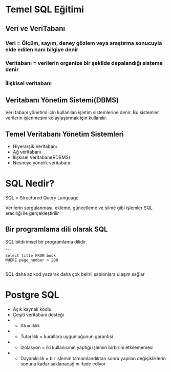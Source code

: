 # Temel SQL Eğitimi

## Veri ve VeriTabanı

### Veri = Ölçüm, sayım, deney gözlem veya araştırma sonucuyla elde edilen ham bilgiye denir

### Veritabanı = verilerin organize bir şekilde depalandığı sisteme denir

### İlişkisel veritabanı

## Veritabanı Yönetim Sistemi(DBMS)

  Veri tabanı yönetimi için kullanılan işletim sistemlerine denir. Bu sistemler verilerin işlenmesini kolaylaştırmak için kullanılır.

 ## Temel Veritabanı Yönetim Sistemleri

 * Hiyerarşik Veritabanı
 * Ağ veritabanı
 * İlişkisel Veritabanı(RDBMS)
 * Nesneye yönelik veritabanı

 # SQL Nedir?

  SQL = Structured Query Language
  
  Verilerin sorgulanması, ekleme, güncelleme ve silme gibi işlemler SQL aracılığı ile gerçekleştirilir

## Bir programlama dili olarak SQL
  
  SQL bildirimsel bir programlama dilidir.

    ```
    Select title FROM book
    WHERE page_number > 200 
    ```
    
  SQL daha az kod yazarak daha çok belirli şablonlara ulaşım sağlar


# Postgre SQL

 * Açık kaynak kodlu
 * Çeşiti veritabanı desteği
 *  * Atomiklik 
 *  * Tutarlılık = kurallara uygunluğunun garantisi
 *  * İzolasyon = iki kullanıcının yaptığı işlemin birbirini etkilememesi
 *  * Dayanıklılık = bir işlemin tamamlandıktan sonra yapılan değişikliklerin sonuna kadar saklanacağını ifade ediyor

 